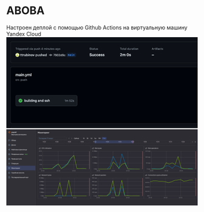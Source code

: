 # ABOBA

Настроен деплой с помощью Github Actions на виртуальную машину Yandex Cloud
![github_action.png](readme_imgs/github_action.png)
![cloud_plots.png](readme_imgs/cloud_plots.png)


